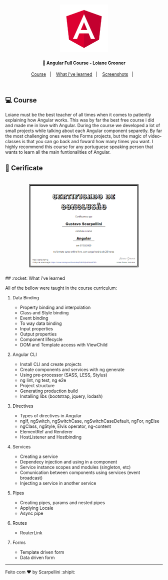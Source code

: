 <h1 align="center">
    <img src='angular.svg' width='30%'>
</h1>

<h4 align="center">
  🚀 Angular Full Course - Loiane Grooner
</h4>

<p align="center">
  <a href="#-course">Course</a>&nbsp;&nbsp;&nbsp;|&nbsp;&nbsp;&nbsp;
  <a href="#rocket-learned">What i've learned</a>&nbsp;&nbsp;&nbsp;|&nbsp;&nbsp;&nbsp;
  <a href="#-screenshots">Screenshots</a>&nbsp;&nbsp;&nbsp;|&nbsp;&nbsp;&nbsp;
</p>

<br>

## 💻 Course

Loiane must be the best teacher of all times when it comes to patiently explaining how Angular works. This was by far the best free course i did and made me in love with Angular. During the course we developed a lot of small projects while talking about each Angular component separetly. By far the most challenging ones were the Forms projects, but the magic of video-classes is that you can go back and foward how many times you want. I highly recommend this course for any portuguese speaking person that wants to learn all the main funtionalities of Angular.

## 🔖 Cerificate

<h1 align="center">
    <img src='certificate.PNG' width='70%' height='60%'>
</h1>
## :rocket: What i've learned

All of the bellow were taught in the course curriculum:

1. Data Binding
    * Property binding and interpolation
    * Class and Style binding
    * Event binding
    * To way data binding
    * Input properties
    * Output properties
    * Component lifecycle
    * DOM and Template access with ViewChild 

2. Angular CLI
    * Install CLI and create projects
    * Create components and services with ng generate
    * Using pre-processor (SASS, LESS, Stylus)
    * ng lint, ng test, ng e2e
    * Project structure
    * Generating production build
    * Installing libs (bootstrap, jquery, lodash)

3. Directives
    * Types of directives in Angular
    * ngIf, ngSwitch, ngSwitchCase, ngSwitchCaseDefault, ngFor, ngElse
    * ngClass, ngStyle, Elvis operator, ng-content
    * ElementRef and Renderer
    * HostListener and Hostbinding

4. Services
    * Creating a service
    * Dependecy injection and using in a component
    * Service instance scopes and modules (singleton, etc)
    * Comunication between components using services (event broadcast)
    * Injecting a service in another service

5. Pipes
    * Creating pipes, params and nested pipes
    * Applying Locale
    * Async pipe

6. Routes
    * RouterLink

7. Forms
    * Template driven form
    * Data driven form
---

Feito com ♥ by Scarpellini :shipit: 